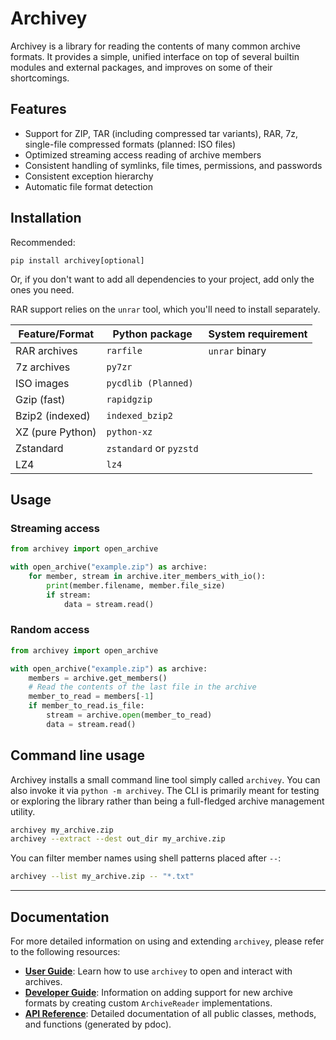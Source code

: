 # Archivey

Archivey is a library for reading the contents of many common archive formats. It provides a simple, unified interface on top of several builtin modules and external packages, and improves on some of their shortcomings.


## Features

- Support for ZIP, TAR (including compressed tar variants), RAR, 7z, single-file compressed formats (planned: ISO files)
- Optimized streaming access reading of archive members
- Consistent handling of symlinks, file times, permissions, and passwords
- Consistent exception hierarchy
- Automatic file format detection

## Installation

Recommended:
```
pip install archivey[optional]
```
Or, if you don't want to add all dependencies to your project, add only the ones you need.

RAR support relies on the `unrar` tool, which you'll need to install separately.

| Feature/Format | Python package | System requirement |
| --- | --- | --- |
| RAR archives | `rarfile` | `unrar` binary |
| 7z archives | `py7zr` | |
| ISO images | `pycdlib (Planned)` | |
| Gzip (fast) | `rapidgzip` | |
| Bzip2 (indexed) | `indexed_bzip2` | |
| XZ (pure Python) | `python-xz` | |
| Zstandard | `zstandard` or `pyzstd` | |
| LZ4 | `lz4` | |

## Usage

### Streaming access
```python
from archivey import open_archive

with open_archive("example.zip") as archive:
    for member, stream in archive.iter_members_with_io():
        print(member.filename, member.file_size)
        if stream:
            data = stream.read()
```

### Random access
```python
from archivey import open_archive

with open_archive("example.zip") as archive:
    members = archive.get_members()
    # Read the contents of the last file in the archive
    member_to_read = members[-1]
    if member_to_read.is_file:
        stream = archive.open(member_to_read)
        data = stream.read()
```

## Command line usage

Archivey installs a small command line tool simply called `archivey`.
You can also invoke it via `python -m archivey`.
The CLI is primarily meant for testing or exploring the library rather than
being a full-fledged archive management utility.

```bash
archivey my_archive.zip
archivey --extract --dest out_dir my_archive.zip
```

You can filter member names using shell patterns placed after `--`:

```bash
archivey --list my_archive.zip -- "*.txt"
```

---

## Documentation

For more detailed information on using and extending `archivey`, please refer to the following resources:

*   **[User Guide](docs/user_guide.md)**: Learn how to use `archivey` to open and interact with archives.
*   **[Developer Guide](docs/developer_guide.md)**: Information on adding support for new archive formats by creating custom `ArchiveReader` implementations.
*   **[API Reference](docs/api/archivey/index.html)**: Detailed documentation of all public classes, methods, and functions (generated by pdoc).

